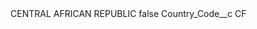 <?xml version="1.0" encoding="UTF-8"?>
<CustomMetadata xmlns="http://soap.sforce.com/2006/04/metadata" xmlns:xsi="http://www.w3.org/2001/XMLSchema-instance" xmlns:xsd="http://www.w3.org/2001/XMLSchema">
    <label>CENTRAL AFRICAN REPUBLIC</label>
    <protected>false</protected>
    <values>
        <field>Country_Code__c</field>
        <value xsi:type="xsd:string">CF</value>
    </values>
</CustomMetadata>

